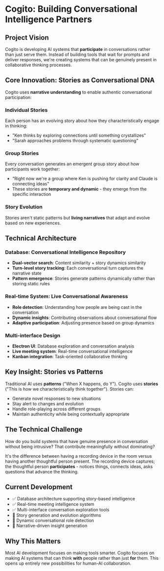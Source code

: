 # Cogito: Building Conversational Intelligence Partners

## Project Vision

Cogito is developing AI systems that **participate** in conversations rather than just serve them. Instead of building tools that wait for prompts and deliver responses, we're creating systems that can be genuinely present in collaborative thinking processes.

## Core Innovation: Stories as Conversational DNA

Cogito uses **narrative understanding** to enable authentic conversational participation:

### Individual Stories
Each person has an evolving story about how they characteristically engage in thinking:
- "Ken thinks by exploring connections until something crystallizes"
- "Sarah approaches problems through systematic questioning"

### Group Stories  
Every conversation generates an emergent group story about how participants work together:
- "Right now we're a group where Ken is pushing for clarity and Claude is connecting ideas"
- These stories are **temporary and dynamic** - they emerge from the specific interaction

### Story Evolution
Stories aren't static patterns but **living narratives** that adapt and evolve based on new experiences.

## Technical Architecture

### Database: Conversational Intelligence Repository
- **Dual-vector search**: Content similarity + story dynamics similarity
- **Turn-level story tracking**: Each conversational turn captures the narrative state
- **Pattern emergence**: Stories generate patterns dynamically rather than storing static rules

### Real-time System: Live Conversational Awareness
- **Role detection**: Understanding how people are being cast in the conversation
- **Dynamic insights**: Contributing observations about conversational flow
- **Adaptive participation**: Adjusting presence based on group dynamics

### Multi-interface Design
- **Electron UI**: Database exploration and conversation analysis
- **Live meeting system**: Real-time conversational intelligence
- **Kanban integration**: Task-oriented collaborative thinking

## Key Insight: Stories vs Patterns

Traditional AI uses **patterns** ("When X happens, do Y"). Cogito uses **stories** ("This is how we characteristically think together"). Stories can:
- Generate novel responses to new situations
- Stay alert to changes and evolution
- Handle role-playing across different groups
- Maintain authenticity while being contextually appropriate

## The Technical Challenge

How do you build systems that have genuine presence in conversation without being intrusive? That contribute meaningfully without dominating?

It's the difference between having a recording device in the room versus having another thoughtful person present. The recording device captures; the thoughtful person **participates** - notices things, connects ideas, asks questions that advance the thinking.

## Current Development

- ✅ Database architecture supporting story-based intelligence
- ✅ Real-time meeting intelligence system
- ✅ Multi-interface conversation exploration tools
- 🔄 Story generation and evolution algorithms
- 🔄 Dynamic conversational role detection
- 🔄 Narrative-driven insight generation

## Why This Matters

Most AI development focuses on making tools smarter. Cogito focuses on making AI systems that can think **with** people rather than just **for** them. This opens up entirely new possibilities for human-AI collaboration.